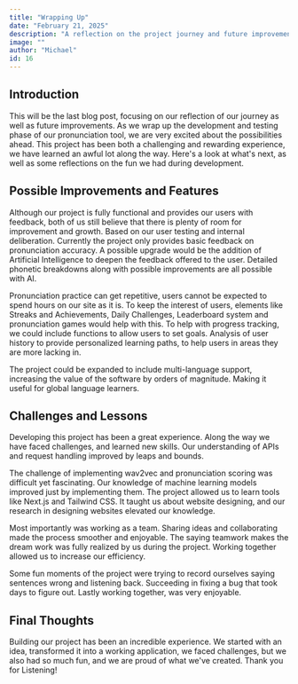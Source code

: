 ```yaml
---
title: "Wrapping Up"
date: "February 21, 2025"
description: "A reflection on the project journey and future improvements."
image: ""
author: "Michael"
id: 16
---
```


## Introduction

This will be the last blog post, focusing on our reflection of our journey as well as future
improvements. As we wrap up the development and testing phase of our pronunciation tool,
we are very excited about the possibilities ahead. This project has been both a challenging
and rewarding experience, we have learned an awful lot along the way. Here's a look at
what's next, as well as some reflections on the fun we had during development.

## Possible Improvements and Features
Although our project is fully functional and provides our users with feedback, both of us still
believe that there is plenty of room for improvement and growth. Based on our user testing
and internal deliberation.
Currently the project only provides basic feedback on pronunciation accuracy. A possible
upgrade would be the addition of Artificial Intelligence to deepen the feedback offered to the
user. Detailed phonetic breakdowns along with possible improvements are all possible with
AI.

Pronunciation practice can get repetitive, users cannot be expected to spend hours on our
site as it is. To keep the interest of users, elements like Streaks and Achievements, Daily Challenges, Leaderboard
system and pronunciation games would help with this.
To help with progress tracking, we could include functions to allow users to set goals.
Analysis of user history to provide personalized learning paths, to help users in areas they
are more lacking in.

The project could be expanded to include multi-language support, increasing the value of the
software by orders of magnitude. Making it useful for global language learners.

## Challenges and Lessons

Developing this project has been a great experience. Along the way we have faced
challenges, and learned new skills. Our understanding of APIs and request handling
improved by leaps and bounds.

The challenge of implementing wav2vec and pronunciation scoring was difficult yet
fascinating. Our knowledge of machine learning models improved just by implementing them.
The project allowed us to learn tools like Next.js and Tailwind CSS. It taught us about
website designing, and our research in designing websites elevated our knowledge.

Most importantly was working as a team. Sharing ideas and collaborating made the process
smoother and enjoyable. The saying teamwork makes the dream work was fully realized by
us during the project. Working together allowed us to increase our efficiency.

Some fun moments of the project were trying to record ourselves saying sentences wrong
and listening back. Succeeding in fixing a bug that took days to figure out. Lastly working
together, was very enjoyable.

## Final Thoughts

Building our project has been an incredible experience. We started with an idea, transformed
it into a working application, we faced challenges, but we also had so much fun, and we are
proud of what we've created. Thank you for Listening!